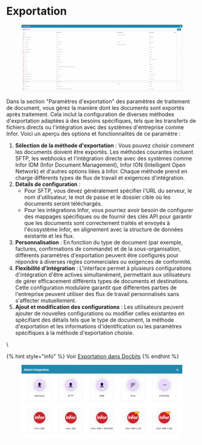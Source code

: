 # Exportation

<figure><img src="../../../.gitbook/assets/Bildschirmfoto 2024-05-08 um 11.51.28.png" alt=""><figcaption></figcaption></figure>

Dans la section "Paramètres d'exportation" des paramètres de traitement de document, vous gérez la manière dont les documents sont exportés après traitement. Cela inclut la configuration de diverses méthodes d'exportation adaptées à des besoins spécifiques, tels que les transferts de fichiers directs ou l'intégration avec des systèmes d'entreprise comme Infor. Voici un aperçu des options et fonctionnalités de ce paramètre :

1. **Sélection de la méthode d'exportation** : Vous pouvez choisir comment les documents doivent être exportés. Les méthodes courantes incluent SFTP, les webhooks et l'intégration directe avec des systèmes comme Infor IDM (Infor Document Management), Infor ION (Intelligent Open Network) et d'autres options liées à Infor. Chaque méthode prend en charge différents types de flux de travail et exigences d'intégration.
2. **Détails de configuration** :
   * Pour SFTP, vous devez généralement spécifier l'URL du serveur, le nom d'utilisateur, le mot de passe et le dossier cible où les documents seront téléchargés.
   * Pour les intégrations Infor, vous pourriez avoir besoin de configurer des mappages spécifiques ou de fournir des clés API pour garantir que les documents sont correctement traités et envoyés à l'écosystème Infor, en alignement avec la structure de données existante et les flux.
3. **Personnalisation** : En fonction du type de document (par exemple, factures, confirmations de commande) et de la sous-organisation, différents paramètres d'exportation peuvent être configurés pour répondre à diverses règles commerciales ou exigences de conformité.
4. **Flexibilité d'intégration** : L'interface permet à plusieurs configurations d'intégration d'être actives simultanément, permettant aux utilisateurs de gérer efficacement différents types de documents et destinations. Cette configuration modulaire garantit que différentes parties de l'entreprise peuvent utiliser des flux de travail personnalisés sans s'affecter mutuellement.
5. **Ajout et modification des configurations** : Les utilisateurs peuvent ajouter de nouvelles configurations ou modifier celles existantes en spécifiant des détails tels que le type de document, la méthode d'exportation et les informations d'identification ou les paramètres spécifiques à la méthode d'exportation choisie.

\

{% hint style="info" %}
Voir [Exportation dans Docbits](../../setup/exporting-in-docbits/)
{% endhint %}

<figure><img src="../../../.gitbook/assets/Bildschirmfoto 2024-05-08 um 11.52.00.png" alt=""><figcaption></figcaption></figure>
